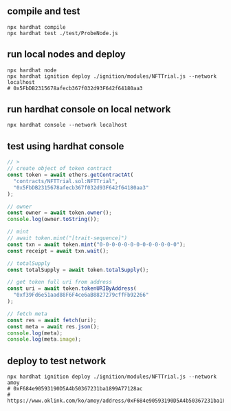 ## compile and test

```shell
npx hardhat compile
npx hardhat test ./test/ProbeNode.js
```

## run local nodes and deploy

```shell
npx hardhat node
npx hardhat ignition deploy ./ignition/modules/NFTTrial.js --network localhost
# 0x5FbDB2315678afecb367f032d93F642f64180aa3
```

## run hardhat console on local network

```shell
npx hardhat console --network localhost
```

## test using hardhat console

```js
// >
// create object of token contract
const token = await ethers.getContractAt(
  "contracts/NFTTrial.sol:NFTTrial",
  "0x5FbDB2315678afecb367f032d93F642f64180aa3"
);

// owner
const owner = await token.owner();
console.log(owner.toString());

// mint
// await token.mint("[trait-sequence]")
const txn = await token.mint("0-0-0-0-0-0-0-0-0-0-0-0-0");
const receipt = await txn.wait();

// totalSupply
const totalSupply = await token.totalSupply();

// get token full uri from address
const uri = await token.tokenURIByAddress(
  "0xf39Fd6e51aad88F6F4ce6aB8827279cffFb92266"
);

// fetch meta
const res = await fetch(uri);
const meta = await res.json();
console.log(meta);
console.log(meta.image);
```

## deploy to test network

```shell
npx hardhat ignition deploy ./ignition/modules/NFTTrial.js --network amoy
# 0xF684e90593190D5A4b50367231ba1899A77128ac
# https://www.oklink.com/ko/amoy/address/0xF684e90593190D5A4b50367231ba1899A77128ac
```
